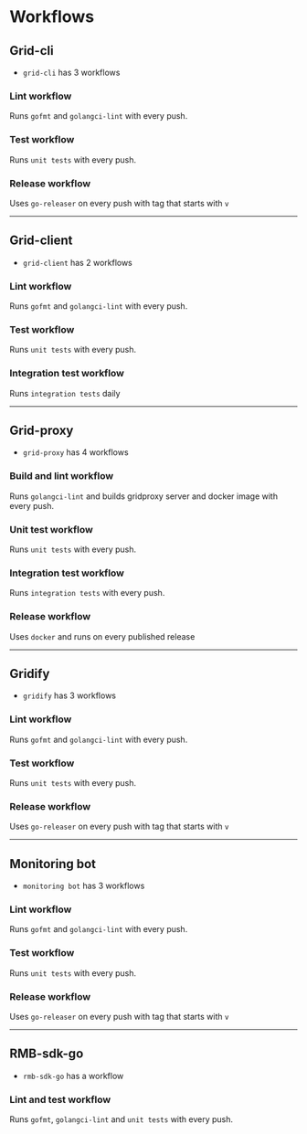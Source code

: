 # Workflows

## Grid-cli

- `grid-cli` has 3 workflows
  
### Lint workflow

Runs `gofmt` and `golangci-lint` with every push.

### Test workflow

Runs `unit tests` with every push.

### Release workflow

Uses `go-releaser` on every push with tag that starts with `v`

---

## Grid-client

- `grid-client` has 2 workflows
  
### Lint workflow

Runs `gofmt` and `golangci-lint` with every push.

### Test workflow

Runs `unit tests` with every push.

### Integration test workflow

Runs `integration tests` daily

---

## Grid-proxy

- `grid-proxy` has 4 workflows
  
### Build and lint workflow

Runs `golangci-lint` and builds gridproxy server and docker image with every push.

### Unit test workflow

Runs `unit tests` with every push.

### Integration test workflow

Runs `integration tests` with every push.

### Release workflow

Uses `docker` and runs on every published release

---

## Gridify

- `gridify` has 3 workflows
  
### Lint workflow

Runs `gofmt` and `golangci-lint` with every push.

### Test workflow

Runs `unit tests` with every push.

### Release workflow

Uses `go-releaser` on every push with tag that starts with `v`

---

## Monitoring bot

- `monitoring bot` has 3 workflows
  
### Lint workflow

Runs `gofmt` and `golangci-lint` with every push.

### Test workflow

Runs `unit tests` with every push.

### Release workflow

Uses `go-releaser` on every push with tag that starts with `v`

---

## RMB-sdk-go

- `rmb-sdk-go` has a workflow
  
### Lint and test workflow

Runs `gofmt`, `golangci-lint` and `unit tests` with every push.
